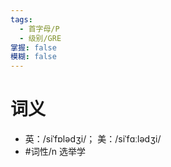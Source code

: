 ```yaml
---
tags:
  - 首字母/P
  - 级别/GRE
掌握: false
模糊: false
---
```

# 词义
- 英：/siˈfɒlədʒi/； 美：/siˈfɑːlədʒi/
- #词性/n  选举学

